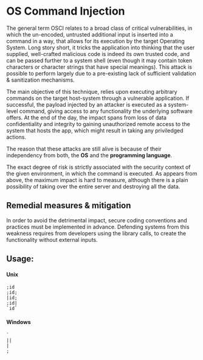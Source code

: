 # OS Command Injection
The general term OSCI relates to a broad class of critical vulnerabilities, in which the un-encoded, untrusted additional input
 is inserted into a command in a way, that allows for its execution by the target Operating System. Long story short, it tricks the application into thinking that the user supplied, well-crafted malicious code is indeed its own trusted code, and can be passed further to a system shell (even though it may contain token characters or character strings that have special meanings). This attack is possible to perform largely due to a pre-existing lack of sufficient validation & sanitization mechanisms. 

The main objective of this technique, relies upon executing arbitrary commands on the target host-system through 
a vulnerable application. If successful, the payload injected by an attacker is executed as a system-level command, giving access to any functionality the underlying software offers. At the end of the day, the impact spans from loss of data confidentiality and integrity to gaining unauthorized remote access to the system that hosts the app, which might result in taking any priviledged actions. 

The reason that these attacks are still alive is because of their independency from both, the **OS** and the **programming language**.  

The exact degree of risk is strictly associated with the security context of the given environment, in which the command is executed. As appears from above, the maximum impact is hard to measure, although there is a plain possibility of taking over the entire server and destroying all the data.

## Remedial measures & mitigation
In order to avoid the detrimental impact, secure coding conventions and practices must be implemented in advance. Defending
systems from this weakness requires from developers using the library calls, to create the functionality without external inputs.  

## Usage:
#### **Unix**
```
;id
;id;
|id;
;id|
`id`
```

#### **Windows**
```
`
||
|
;

```
